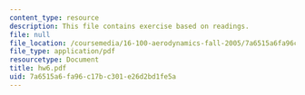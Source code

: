 ```yaml
---
content_type: resource
description: This file contains exercise based on readings.
file: null
file_location: /coursemedia/16-100-aerodynamics-fall-2005/7a6515a6fa96c17bc301e26d2bd1fe5a_hw6.pdf
file_type: application/pdf
resourcetype: Document
title: hw6.pdf
uid: 7a6515a6-fa96-c17b-c301-e26d2bd1fe5a
---
```

